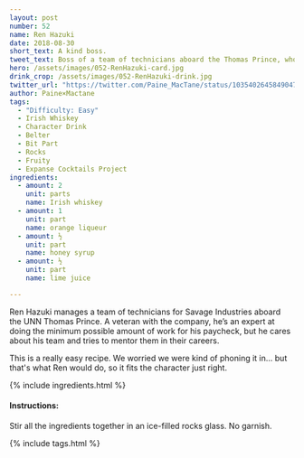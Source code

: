 ```yaml
---
layout: post
number: 52
name: Ren Hazuki
date: 2018-08-30
short_text: A kind boss. 
tweet_text: Boss of a team of technicians aboard the Thomas Prince, who tries to share his knowledge with his team.
hero: /assets/images/052-RenHazuki-card.jpg
drink_crop: /assets/images/052-RenHazuki-drink.jpg
twitter_url: "https://twitter.com/Paine_MacTane/status/1035402645849047040"
author: Paine×Mactane
tags:
  - "Difficulty: Easy"
  - Irish Whiskey
  - Character Drink
  - Belter
  - Bit Part
  - Rocks
  - Fruity
  - Expanse Cocktails Project
ingredients:
  - amount: 2
    unit: parts
    name: Irish whiskey
  - amount: 1
    unit: part
    name: orange liqueur
  - amount: ½
    unit: part
    name: honey syrup
  - amount: ½
    unit: part
    name: lime juice

---
```


Ren Hazuki manages a team of technicians for Savage Industries aboard the UNN Thomas Prince. A veteran with the company, he’s an expert at doing the minimum possible amount of work for his paycheck, but he cares about his team and tries to mentor them in their careers.

This is a really easy recipe. We worried we were kind of phoning it in... but that's what Ren would do, so it fits the character just right.

{% include ingredients.html %}

#### Instructions:

Stir all the ingredients together in an ice-filled rocks glass. No garnish.

{% include tags.html %}
